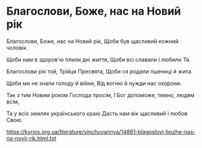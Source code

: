 Благослови, Боже, нас на Новий рік
================================================================

Благослови, Боже, нас на Новий рік,
Щоби був щасливий кожний чоловік.

Щоби нам в здоров'ю плили дні життя,
Щоби всі славили і любили Тя.

Благослови рік той, Трійця Пресвята,
Щоби ся родили пшениці й жита.

Щоби ми не знали голоду й війни,
Від вогню й нужди нас охорони.

Так з тим Новим роком Господа просім,
І Бог допоможе, певно, людям всім,

Та у всіх землях українського краю
Дасть нам вік щасливий і любов Свою.


https://kyrios.org.ua/literature/vinchuvannya/14861-blagoslovi-bozhe-nas-na-novij-rik.html.txt
